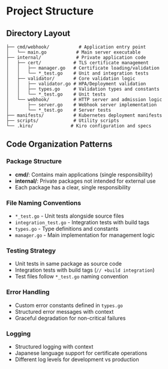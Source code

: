 # Project Structure

## Directory Layout

```
├── cmd/webhook/           # Application entry point
│   └── main.go           # Main server executable
├── internal/             # Private application code
│   ├── cert/            # TLS certificate management
│   │   ├── manager.go   # Certificate loading/validation
│   │   └── *_test.go    # Unit and integration tests
│   ├── validator/       # Core validation logic
│   │   ├── validator.go # HPA/Deployment validation
│   │   ├── types.go     # Validation types and constants
│   │   └── *_test.go    # Unit tests
│   └── webhook/         # HTTP server and admission logic
│       ├── server.go    # Webhook server implementation
│       └── *_test.go    # Server tests
├── manifests/           # Kubernetes deployment manifests
├── scripts/             # Utility scripts
└── .kiro/              # Kiro configuration and specs
```

## Code Organization Patterns

### Package Structure
- **cmd/**: Contains main applications (single responsibility)
- **internal/**: Private packages not intended for external use
- Each package has a clear, single responsibility

### File Naming Conventions
- `*_test.go` - Unit tests alongside source files
- `integration_test.go` - Integration tests with build tags
- `types.go` - Type definitions and constants
- `manager.go` - Main implementation for management logic

### Testing Strategy
- Unit tests in same package as source code
- Integration tests with build tags (`// +build integration`)
- Test files follow `*_test.go` naming convention

### Error Handling
- Custom error constants defined in `types.go`
- Structured error messages with context
- Graceful degradation for non-critical failures

### Logging
- Structured logging with context
- Japanese language support for certificate operations
- Different log levels for development vs production